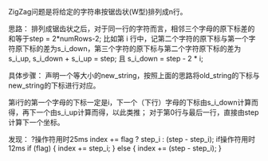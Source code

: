 ZigZag问题是将给定的字符串按锯齿状(W型)排列成n行。

思路：
排列成锯齿状之后，对于同一行的字符而言，相邻三个字母的原下标差的和等于step = 2*numRows-2;
比如第 i 行中，记第二个字符的原下标与第一个字符原下标的差为s_i_down，第三个字符的原下标与第二个字符原下标的差为s_i_up,
s_i_down + s_i_up = step; 且 
s_i_down = step - 2 * i;

具体步骤：
声明一个等大小的new_string，按照上面的思路将old_string的下标与new_string的下标进行对应。

第i行的第一个字母的下标一定是i，下一个（下行）字母的下标由s_i_down计算而得，再下一个由s_i_up计算而得，以此类推；
对于第0行与最后一行，直接由step计算下一个坐标。


发现：
?操作符用时25ms
index += flag ? step_i : (step - step_i);
if操作符用时12ms
if (flag) {
    index += step_i;
} else {
    index += (step - step_i);
}
